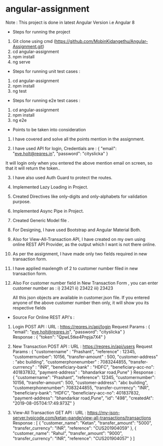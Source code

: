 # angular-assignment

Note : This project is done in latest Angular Version i.e Angular 8

* Steps for running the project 

1.  Git clone using cmd (https://github.com/MobinKidangethu/Angular-Assignment.git)
2. cd angular-assignment
3. npm install
4. ng serve

* Steps for running unit test cases : 

1. cd angular-assignment
2. npm install
3. ng test

* Steps for running e2e test cases : 

1. cd angular-assignment
2. npm install
3. ng e2e

* Points to be taken into consideration 

1. I have covered and solve all the points mention in the assignment.

2. I have used API for login, Credentials are :
                    {
                      "email": "eve.holt@reqres.in",
                       "password": "cityslicka"
                        } 

It will login only when you entered the above mention email on screen, so that it will return the token..

3. I have also used Auth Guard to protect the routes.

4. Implemented Lazy Loading in Project.

5. Created Directives like only-digits and only-alphabets for validation purpose.

6. Implemented Async Pipe in Project.

7. Created Generic Model file .

8. For Designing, I have used Bootstrap and Angular Material Both.

9. Also for View-All-Transaction API, I have created on my own using online REST API Provider, as the output which I want is not      there online.

10. As per the assignment, I have made only two fields required in new transaction form. 

11. I have applied maxlength of 2 to customer number filed in new transaction form.

13. Also For customer number field in New Transaction Form , you can enter customer number as : 
     i) 23421 ii) 23422 iii) 23423
     
     All this json objects are available in customer.json file.
     If you entered anyone of the above customer number then only, it will show you its respective fields

* Source For Online REST API's : 

1. Login POST API : 
      URL : https://reqres.in/api/login 
      Request Params : {
                      "email": "eve.holt@reqres.in",
                       "password": "cityslicka"
                        }  
      Response : {
                   "token": "QpwL5tke4Pnpja7X4"
                  }   

2. New Transaction POST API : 
      URL : https://reqres.in/api/users
      Request Params : {
                     "customername" : "Prashant",
                    "reference" : 12345,
                    "customernumber": 10156,
                     "transfer-amount" : 500,
                     "customer-address" : "abc building",
                     "customerphonenumber" : 7083244855,
                     "transfer-currrency" : "INR",
                       "beneficiary-bank" : "HDFC",
                       "beneficiary-acc-no": 401837832,
                       "payment-address" : "bhandarkar road,Pune"
                        }
        Response : {
                        "customername": "Prashant",
                        "reference": 12345,
                        "customernumber": 10156,
                        "transfer-amount": 500,
                        "customer-address": "abc building",
                        "customerphonenumber": 7083244855,
                        "transfer-currrency": "INR",
                        "beneficiary-bank": "HDFC",
                        "beneficiary-acc-no": 401837832,
                        "payment-address": "bhandarkar road,Pune",
                        "id": "498",
                        "createdAt": "2019-08-05T04:17:49.973Z"
                    }      
                    
3. View-All Transaction GET API :
         URL : https://my-json-server.typicode.com/ketan-pande/view-all-transactions/transactions
         Response : [
                        {
                          "customer_name": "Ketan",
                          "transfer_amount": "5000",
                          "transfer_currency": "INR",
                          "reference": "CUS201904059"
                        },
                        {
                          "customer_name": "Rahul",
                          "transfer_amount": "9000",
                          "transfer_currency": "INR",
                          "reference": "CUS201904057"
                        }
                    ]

                    
                    
                        




